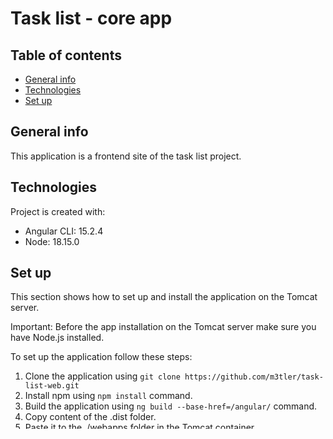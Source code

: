 # Task list - core app

## Table of contents
* [General info](#general-info)
* [Technologies](#technologies)
* [Set up](#set-up)

## General info
This application is a frontend site of the task list project. 

## Technologies
Project is created with:
* Angular CLI: 15.2.4
* Node: 18.15.0

## Set up
This section shows how to set up and install the application on the Tomcat server.

Important: Before the app installation on the Tomcat server make sure you have Node.js installed.

To set up the application follow these steps:
1. Clone the application using ```git clone https://github.com/m3tler/task-list-web.git```
2. Install npm using ```npm install``` command.
3. Build the application using ```ng build --base-href=/angular/``` command.
4. Copy content of the .dist folder.
5. Paste it to the ./webapps folder in the Tomcat container.
6. Rename pasted folder to "angular".
7. Go to the ./bin folder.
8. Run the application using Tomcat.exe file.
9. Go to http://localhost:8080/angular/
